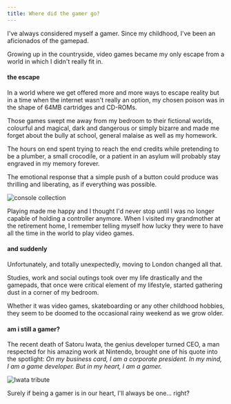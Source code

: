 ```yaml
---
title: Where did the gamer go?
---
```


<p>I've always considered myself a gamer. Since my childhood, I've been an aficionados of the gamepad.</p>
<p>Growing up in the countryside, video games became my only escape from a world in which I didn't really fit in.</p>

<h4>the escape</h4>
<p>In a world where we get offered more and more ways to escape reality but in a time when the internet wasn't really an option, my chosen poison was in the shape of 64MB cartridges and CD-ROMs.</p>

<p>Those games swept me away from my bedroom to their fictional worlds, colourful and magical, dark and dangerous or simply bizarre and made me forget about the bully at school, general malaise as well as my homework.</p>

<p>The hours on end spent trying to reach the end credits while pretending to be a plumber, a small crocodile, or a patient in an asylum will probably stay engraved in my memory forever.</p>

<p>The emotional response that a simple push of a button could produce was thrilling and liberating, as if everything was possible.</p>

<img src="http://i.ytimg.com/vi/dbA69i5UVGQ/maxresdefault.jpg" alt="console collection">

<p>Playing made me happy and I thought I'd never stop until I was no longer capable of holding a controller anymore.
When I visited my grandmother at the retirement home, I remember telling myself how lucky they were to have all the time in the world to play video games.</p>

<h4>and suddenly</h4>
<p>Unfortunately, and totally unexpectedly, moving to London changed all that.</p>
<p>Studies, work and social outings took over my life drastically and the gamepads, that once were critical element of my lifestyle, started gathering dust in a corner of my bedroom.</p>

<p>Whether it was video games, skateboarding or any other childhood hobbies, they seem to be doomed to the occasional rainy weekend as we grow older.</p>

<h4>am i still a gamer?</h4>

<p>The recent death of Satoru Iwata, the genius developer turned CEO, a man respected for his amazing work at Nintendo, brought one of his quote into the spotlight: <i>On my business card, I am a corporate president. In my mind, I am a game developer. But in my heart, I am a gamer.</i></p>

<img src="http://40.media.tumblr.com/8634baee7e225258f61038d8eda2ffb5/tumblr_nrevjmh00Q1rc9vhco1_1280.png" alt="Iwata tribute">

<p>Surely if being a gamer is in our heart, I'll always be one... right?</p>